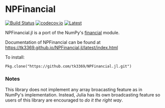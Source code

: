 # NPFinancial

[![Build Status](https://travis-ci.org/tk3369/NPFinancial.jl.svg)](https://travis-ci.org/tk3369/NPFinancial.jl)
[![codecov.io](http://codecov.io/github/tk3369/NPFinancial.jl/coverage.svg?branch=master)](http://codecov.io/github/tk3369/NPFinancial.jl?branch=master)
[![Latest](https://img.shields.io/badge/docs-latest-blue.svg)](https://tk3369.github.io/NPFinancial.jl/latest/index.html)

NPFinancial.jl is a port of the NumPy's 
[financial](https://docs.scipy.org/doc/numpy/reference/routines.financial.html) module.

Documentation of NPFinancial can be found at
https://tk3369.github.io/NPFinancial.jl/latest/index.html

To install:

```
Pkg.clone("https://github.com/tk3369/NPFinancial.jl.git")
```

### Notes

This library does not implement any array broacasting feature as in 
NumPy's implementation. Instead, Julia has its own broadcasting feature 
so users of this library are encouraged to _do it the right way_.
